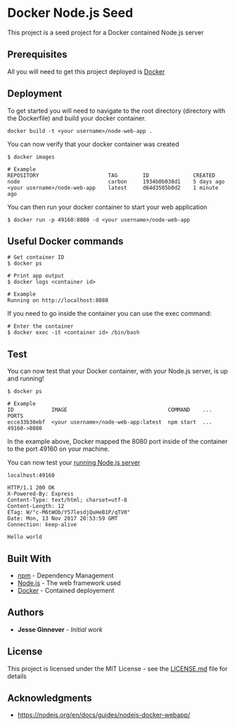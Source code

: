 # Docker Node.js Seed

This project is a seed project for a Docker contained Node.js server

## Prerequisites

All you will need to get this project deployed is [Docker](https://docs.docker.com/engine/installation//)

## Deployment

To get started you will need to navigate to the root directory (directory with the Dockerfile) and build your docker container. 

```
docker build -t <your username>/node-web-app .
```

You can now verify that your docker container was created

```
$ docker images
 
# Example
REPOSITORY                      TAG        ID              CREATED
node                            carbon     1934b0b038d1    5 days ago
<your username>/node-web-app    latest     d64d3505b0d2    1 minute ago
```

You can then run your docker container to start your web application
```
$ docker run -p 49160:8080 -d <your username>/node-web-app
```


## Useful Docker commands

```
# Get container ID
$ docker ps
 
# Print app output
$ docker logs <container id>
 
# Example
Running on http://localhost:8080
```

If you need to go inside the container you can use the exec command:
```
# Enter the container
$ docker exec -it <container id> /bin/bash
```

## Test

You can now test that your Docker container, with your Node.js server, is up and running!

```
$ docker ps
 
# Example
ID            IMAGE                                COMMAND    ...   PORTS
ecce33b30ebf  <your username>/node-web-app:latest  npm start  ...   49160->8080
```

In the example above, Docker mapped the 8080 port inside of the container to the port 49160 on your machine.
 
You can now test your [running Node.js server](http://localhost:49160/)
```
localhost:49160
 
HTTP/1.1 200 OK
X-Powered-By: Express
Content-Type: text/html; charset=utf-8
Content-Length: 12
ETag: W/"c-M6tWOb/Y57lesdjQuHeB1P/qTV0"
Date: Mon, 13 Nov 2017 20:53:59 GMT
Connection: keep-alive

Hello world
```

## Built With

* [npm](https://www.npmjs.com/) - Dependency Management
* [Node.js](https://nodejs.org/en/) - The web framework used
* [Docker](https://docs.docker.com/engine/installation//) - Contained deployement


## Authors

* **Jesse Ginnever** - *Initial work*

## License

This project is licensed under the MIT License - see the [LICENSE.md](LICENSE.md) file for details

## Acknowledgments

* https://nodejs.org/en/docs/guides/nodejs-docker-webapp/

